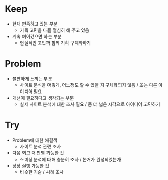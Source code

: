 # Keep

- 현재 만족하고 있는 부분
  - 기획 고민을 다들 열심히 해 주고 있음
- 계속 이어갔으면 하는 부분
  - 현실적인 고민과 함께 기획 구체화하기

# Problem

- 불편하게 느끼는 부분
  - 사이트 분석을 어떻게, 어느정도 할 수 있을 지 구체화되지 않음 / 또는 다른 아이디어 필요
- 개선이 필요하다고 생각되는 부분
  - 실제 사이트 분석에 대한 조사 필요 / 좀 더 넓은 시각으로 아이디어 고민하기

# Try

- Problem에 대한 해결책
  - 사이트 분석 관련 조사
- 다음 회고 때 판별 가능한 것
  - 스미싱 분석에 대해 충분히 조사 / 논거가 완성되었는가
- 당장 실행 가능한 것
  - 비슷한 기술 / 사례 조사
